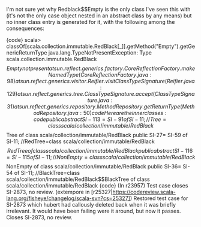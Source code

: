 I'm not sure yet why Redblack$$Empty is the only class I've seen this with (it's not the only case object nested in an abstract class by any means) but no inner class entry is generated for it, with the following among the consequences:

{code}
scala> classOf[scala.collection.immutable.RedBlack[_]].getMethod("Empty").getGenericReturnType
java.lang.TypeNotPresentException: Type scala.collection.immutable.RedBlack$$Empty not present
	at sun.reflect.generics.factory.CoreReflectionFactory.makeNamedType(CoreReflectionFactory.java:98)
	at sun.reflect.generics.visitor.Reifier.visitClassTypeSignature(Reifier.java:129)
	at sun.reflect.generics.tree.ClassTypeSignature.accept(ClassTypeSignature.java:31)
	at sun.reflect.generics.repository.MethodRepository.getReturnType(MethodRepository.java:50)
{code}
Here are the inner classes:
{code}
public abstract SI-113= SI-91 of SI-11; //Tree=class scala/collection/immutable/RedBlack$$Tree of class scala/collection/immutable/RedBlack
public SI-27= SI-59 of SI-11; //RedTree=class scala/collection/immutable/RedBlack$$RedTree of class scala/collection/immutable/RedBlack
public abstract SI-116= SI-115 of SI-11; //NonEmpty=class scala/collection/immutable/RedBlack$$NonEmpty of class scala/collection/immutable/RedBlack
public SI-36= SI-54 of SI-11; //BlackTree=class scala/collection/immutable/RedBlack$$BlackTree of class scala/collection/immutable/RedBlack
{code}
(In r23957) Test case closes SI-2873, no review.
(extempore in [r25327|https://codereview.scala-lang.org/fisheye/changelog/scala-svn?cs=25327]) Restored test case for SI-2873 which hubert had callously deleted
back when it was briefly irrelevant.  It would have been failing were
it around, but now it passes.  Closes SI-2873, no review.
